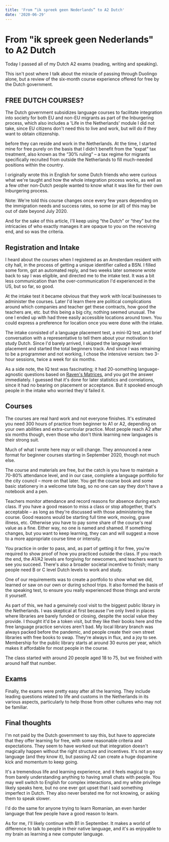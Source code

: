 ```yaml
---
title: 'From “ik spreek geen Nederlands” to A2 Dutch'
date: '2020-06-29'
---
```


# From "ik spreek geen Nederlands" to A2 Dutch

Today I passed all of my Dutch A2 exams (reading, writing and speaking).

This isn't post where I talk about the miracle of passing through Duolingo alone, but a review of the six-month course experience offered for free by the Dutch government.

## FREE DUTCH COURSES?

The Dutch government subsidizes language courses to facilitate integration into society for both EU and non-EU migrants as part of the Inburgering process, which also includes a 'Life in the Netherlands' module I did not take, since EU citizens don't need this to live and work, but will do if they want to obtain citizenship.

before they can reside and work in the Netherlands. At the time, I started mine for free purely on the basis that I didn't benefit from the “expat” tax treatment, also known as the “30% ruling” – a tax regime for migrants specifically recruited from outside the Netherlands to fill much-needed positions within the country.

I originally wrote this in English for some Dutch friends who were curious what we're taught and how the whole integration process works, as well as a few other non-Dutch people wanted to know what it was like for their own Inburgering process.

Note:
We're told this course changes once every few years depending on the immigration needs and success rates, so some (or all) of this may be out of date beyond July 2020.

And for the sake of this article, I'll keep using “the Dutch” or “they” but the intricacies of who exactly manages it are opaque to you on the receiving end, and so was the criteria.

## Registration and Intake

I heard about the courses when I registered as an Amsterdam resident with city hall, in the process of getting a unique identifier called a BSN. I filled some form, got an automated reply, and two weeks later someone wrote back to say I was eligible, and directed me to the intake test. It was a bit less communication than the over-communication I'd experienced in the US, but so far, so good.

At the intake test it became obvious that they work with local businesses to administer the courses. Later I'd learn there are political complications around which companies and teacher get these contracts, how good the teachers are, etc. but this being a big city, nothing seemed unusual. The one I ended up with had three easily accessible locations around town. You could express a preference for location once you were done with the intake.

The intake consisted of a language placement test, a mini-IQ test, and brief conversation with a representative to tell them about your motivation to study Dutch. Since I'd barely arrived, I skipped the language level placement and started the total beginners track. And since I was retraining to be a programmer and not working, I chose the intensive version: two 3-hour sessions, twice a week for six months.

As a side note, the IQ test was fascinating; it had 20-something language-agnostic questions based on [Raven's Matrices](https://en.wikipedia.org/wiki/Raven%27s_Progressive_Matrices), and you got the answer immediately. I guessed that it's done for later statistics and correlations, since it had no bearing on placement or acceptance. But it spooked enough people in the intake who worried they'd failed it.

## Courses

The courses are real hard work and not everyone finishes. It's estimated you need 300 hours of practice from beginner to A1 or A2, depending on your own abilities and extra-curricular practice. Most people reach A2 after six months though, even those who don't think learning new languages is their strong suit.

Much of what I wrote here may or will change. They announced a new format for beginner courses starting in September 2020, though not much else.

The course and materials are free, but the catch is you have to maintain a 70-80% attendance level, and in our case, complete a language portfolio for the city council – more on that later. You get the course book and some basic stationery in a welcome tote bag, so no one can say they don't have a notebook and a pen.

Teachers monitor attendance and record reasons for absence during each class. If you have a good reason to miss a class or stop altogether, that's acceptable – as long as they're discussed with those administering the course. Good reasons would be starting full time work, moving, grave illness, etc. Otherwise you have to pay some share of the course's real value as a fine. Either way, no one is named and shamed. If something changes, but you want to keep learning, they can and will suggest a move to a more appropriate course time or intensity.

You practice in order to pass, and, as part of getting it for free, you're required to show proof of how you practiced outside the class. If you reach the end, the A1/A2 levels are forgiving for newcomers, and teachers want to see you succeed. There's also a broader societal incentive to finish; many people need B or C level Dutch levels to work and study.

One of our requirements was to create a portfolio to show what we did, learned or saw on our own or during school trips. It also formed the basis of the speaking test, to ensure you really experienced those things and wrote it yourself.

As part of this, we had a genuinely cool visit to the biggest public library in the Netherlands. I was skeptical at first because I've only lived in places where libraries are barely funded or closing, despite the social value they provide. I thought it'd be a token visit, but they like their books here and the free language practice services aren't bad. My local library branch was always packed before the pandemic, and people create their own street libraries with free books to swap. They're always in flux, and a joy to see. Membership for the public library starts at around 30 euros per year, which makes it affordable for most people in the course.

The class started with around 20 people aged 18 to 75, but we finished with around half that number.

## Exams

Finally, the exams were pretty easy after all the learning. They include leading questions related to life and customs in the Netherlands in its various aspects, particularly to help those from other cultures who may not be familiar.

## Final thoughts

I'm not paid by the Dutch government to say this, but have to appreciate that they offer learning for free, with some reasonable criteria and expectations. They seem to have worked out that integration doesn't magically happen without the right structure and incentives. It's not an easy language (and they know it), but passing A2 can create a huge dopamine kick and momentum to keep going.

It's a tremendous life and learning experience, and it feels magical to go from barely understanding anything to having small chats with people. You may well switch to English for complex interactions, and my white privilege likely speaks here, but no one ever got upset that I said something imperfect in Dutch. They also never berated me for not knowing, or asking them to speak slower.

I'd do the same for anyone trying to learn Romanian, an even harder language that few people have a good reason to learn.

As for me, I'll likely continue with B1 in September. It makes a world of difference to talk to people in their native language, and it's as enjoyable to my brain as learning a new computer language.
